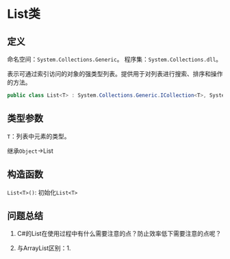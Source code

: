 # List<T>类

## 定义

命名空间：`System.Collections.Generic`。
程序集：`System.Collections.dll`。

表示可通过索引访问的对象的强类型列表。提供用于对列表进行搜索、排序和操作的方法。

```c#
public class List<T> : System.Collections.Generic.ICollection<T>, System.Collections.Generic.IEnumerable<T>, System.Collections.Generic.IList<T>, System.Collections.Generic.IReadOnlyCollection<T>, System.Collections.Generic.IReadOnlyList<T>, System.Collections.IList
```

## 类型参数

`T`：列表中元素的类型。

继承`Object`->List<T>

## 构造函数

`List<T>()`: 初始化`List<T>`


## 问题总结

1. C#的List在使用过程中有什么需要注意的点？防止效率低下需要注意的点呢？


2. 与ArrayList区别：1.